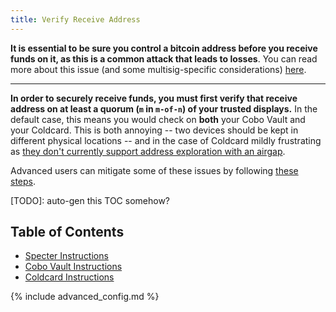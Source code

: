 ```yaml
---
title: Verify Receive Address
---
```


**It is essential to be sure you control a bitcoin address before you receive funds on it, as this is a common attack that leads to losses**.
You can read more about this issue (and some multisig-specific considerations) [here](/known-issues/verify-receive-address).

---

**In order to securely receive funds, you must first verify that receive address on at least a quorum (`m` in `m-of-n`) of your trusted displays.**
In the default case, this means you would check on **both** your Cobo Vault and your Coldcard.
This is both annoying -- two devices should be kept in different physical locations -- and in the case of Coldcard mildly frustrating as [they don't currently support address exploration with an airgap](/known-issues/coldcard#verifying-a-receiving-address-breaks-airgap).

Advanced users can mitigate some of these issues by following [these steps](/verify-receive-address/advanced).

[TODO]: auto-gen this TOC somehow?
## Table of Contents
* [Specter Instructions](/verify-receive-address/specter)
* [Cobo Vault Instructions](/verify-receive-address/cobo)
* [Coldcard Instructions](/verify-receive-address/coldcard)

{% include advanced_config.md %}
